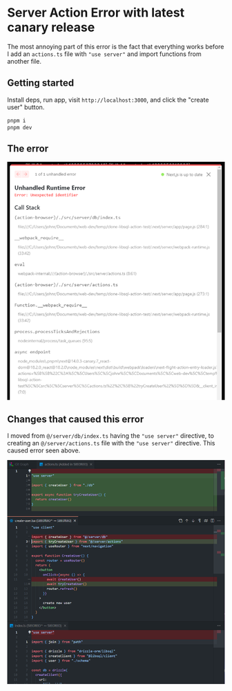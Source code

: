 # Server Action Error with latest canary release

The most annoying part of this error is the fact that everything works before I add an `actions.ts` file with `"use server"` and import functions from another file.

## Getting started

Install deps, run app, visit `http://localhost:3000`, and click the "create user" button.

```
pnpm i
pnpm dev
```

## The error

![Alt text](image.png)

## Changes that caused this error

I moved from `@/server/db/index.ts` having the `"use server"` directive, to creating an `@/server/actions.ts` file with the `"use server"` directive. This caused error seen above.

![Alt text](image-1.png)
